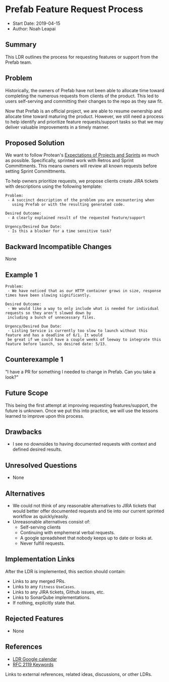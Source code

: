 # Prefab Feature Request Process
* Start Date: 2019-04-15
* Author: Noah Leapai

## Summary
This LDR outlines the process for requesting features or support from the Prefab team.

## Problem
Historically, the owners of Prefab have not been able to allocate time toward 
completing the numerous requests from clients of the product. This led to users
self-serving and committing their changes to the repo as they saw fit.

Now that Prefab is an official project, we are able to resume ownership and allocate
time toward maturing the product. However, we still need a process to help identify 
and prioritize feature requests/support tasks so that we may deliver valuable improvements 
in a timely manner.

## Proposed Solution
We want to follow Protean's [Expectations of Projects and Sprints](https://github.com/neighborhoods/Protean/blob/4.x/Architecture/Expectations-of-Projects-and-Sprints.md)
as much as possible. Specifically, sprinted work with Retros and Sprint Committments. 
This means owners will review all known requests before setting Sprint Committments.

To help owners prioritize requests, we propose clients create JIRA tickets with descriptions using the following template:
```
Problem: 
 - A succinct description of the problem you are encountering when 
   using Prefab or with the resulting generated code.
   
Desired Outcome:
 - A clearly explained result of the requested feature/support
 
Urgency/Desired Due Date:
 - Is this a blocker for a time sensitive task?
```

## Backward Incompatible Changes
None

## Example 1
```
Problem: 
 - We have noticed that as our HTTP container grows in size, response times have been slowing significantly. 
   
Desired Outcome:
 - We would like a way to only include what is needed for individual requests so they aren't slowed down by 
 including a bunch of unnecessary files.
 
Urgency/Desired Due Date:
 - Listing Service is currently too slow to launch without this feature and has a deadline of 6/1. It would 
 be great if we could have a couple weeks of leeway to integrate this feature before launch, so desired date: 5/13.
```

## Counterexample 1
"I have a PR for something I needed to change in Prefab. Can you take a look?"

## Future Scope
This being the first attempt at improving requesting features/support, the future is unknown. Once we put this into practice, we will use the lessons learned to improve upon this process.

## Drawbacks
* I see no downsides to having documented requests with context and defined desired results.

## Unresolved Questions
* None

## Alternatives
* We could not think of any reasonable alternatives to JIRA tickets that would better offer documented requests and tie into our current sprinted workflow as quickly/easily.
* Unreasonable alternatives consist of:
  * Self-serving clients
  * Continuing with emphemeral verbal requests.
  * A google spreadsheet that nobody keeps up to date or looks at.
  * Never fulfill requests.

## Implementation Links
After the LDR is implemented, this section should contain:
* Links to any merged PRs.
* Links to any `Fitness` `UseCases`.
* Links to any JIRA tickets, Github issues, etc.
* Links to SonarQube implementations.
* If nothing, explicitly state that.

## Rejected Features
* None

## References
* [LDR Google calendar](https://calendar.google.com/calendar?cid=NTVwbGFjZXMuY29tX3JrNG12NzFnYzEwNDhwZ3EwcWptMDZidGdjQGdyb3VwLmNhbGVuZGFyLmdvb2dsZS5jb20)
* [RFC 2119 Keywords](https://www.ietf.org/rfc/rfc2119.txt)

Links to external references, related ideas, discussions, or other LDRs.
